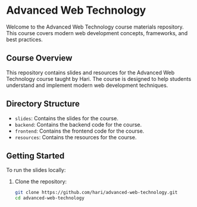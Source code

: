 # Advanced Web Technology

Welcome to the Advanced Web Technology course materials repository. This course covers modern web development concepts, frameworks, and best practices.

## Course Overview

This repository contains slides and resources for the Advanced Web Technology course taught by Hari. The course is designed to help students understand and implement modern web development techniques.


## Directory Structure

- `slides`: Contains the slides for the course.
- `backend`: Contains the backend code for the course.
- `frontend`: Contains the frontend code for the course.
- `resources`: Contains the resources for the course.



## Getting Started

To run the slides locally:

1. Clone the repository:
   ```bash
   git clone https://github.com/hari/advanced-web-technology.git
   cd advanced-web-technology
   ```
